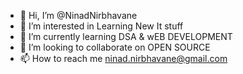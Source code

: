 - 👋 Hi, I’m @NinadNirbhavane
- 👀 I’m interested in Learning New It stuff
- 🌱 I’m currently learning DSA & wEB DEVELOPMENT
- 💞️ I’m looking to collaborate on OPEN SOURCE
- 📫 How to reach me ninad.nirbhavane@gmail.com

<!---
NinadNirbhavane/NinadNirbhavane is a ✨ special ✨ repository because its `README.md` (this file) appears on your GitHub profile.
You can click the Preview link to take a look at your changes.
--->
